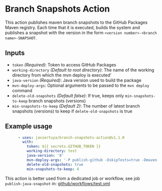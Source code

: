 # Branch Snapshots Action

This action publishes maven branch snapshots to the GitHub Packages Maven registry.
Each time that it is executed, builds the system and publishes a snapshot with the version in the form
`<version number>-<branch name>-SNAPSHOT`.

## Inputs

- `token` *(Required)*: Token to access GitHub Packages
- `working-directory` *(Default to root directory)*: The name of the working directory from which the mvn deploy is executed'
- `java-version` *(Required)*: Java version used to build the package
- `mvn-deploy-args`: Optional arguments to be passed to the `mvn deploy` command
- `delete-old-snapshots` *(Default false)*: If true, keeps only `min-snapshots-to-keep` branch snapshots (versions)
- `min-snapshots-to-keep` *(Default 2)*: The number of latest branch snapshots (versions) to keep if `delete-old-snapshots` is true

## Example usage

```yaml
      - uses: javiertuya/branch-snapshots-action@v1.1.0
        with: 
          token: ${{ secrets.GITHUB_TOKEN }}
          working-directory: test
          java-version: '8'
          mvn-deploy-args: '-P publish-github -DskipTests=true -Dmaven.test.failure.ignore=false -U --no-transfer-progress'
          delete-old-snapshots: true
          min-snapshots-to-keep: 4
```

This action is better used from a dedicated job or workflow, see job `publish-java-snapshot` in:
[github/workflows/test.yml](https://github.com/javiertuya/branch-snapshots-action/blob/multimodule/.github/workflows/test.yml)